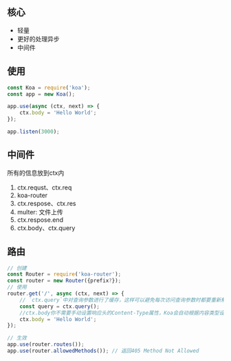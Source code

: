 
## 核心


- 轻量
- 更好的处理异步
- 中间件

## 使用


```js
const Koa = require('koa');
const app = new Koa();

app.use(async (ctx, next) => {
    ctx.body = 'Hello World';
});

app.listen(3000);
```


## 中间件


所有的信息放到ctx内

1. ctx.requst、ctx.req
2. koa-router
3. ctx.respose、ctx.res
4. multer: 文件上传
5. ctx.respose.end
6. ctx.body、ctx.query


## 路由


```js
// 创建
const Router = require('koa-router');
const router = new Router({prefix?});
// 使用
router.get('/', async (ctx, next) => {
    // `ctx.query`中对查询参数进行了缓存，这样可以避免每次访问查询参数时都要重新解析查询字符串。
    const query = ctx.query();
    //ctx.body你不需要手动设置响应头的Content-Type属性，Koa会自动根据内容类型设置它。
    ctx.body = 'Hello World';
});

// 生效
app.use(router.routes());
app.use(router.allowedMethods()); // 返回405 Method Not Allowed
```